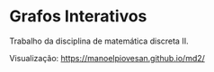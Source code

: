 # Grafos Interativos

Trabalho da disciplina de matemática discreta II.


Visualização: https://manoelpiovesan.github.io/md2/
